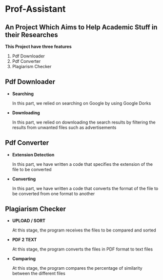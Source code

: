 Prof-Assistant
================
An Project Which Aims to Help Academic Stuff in their Researches
----------------------

**This Project have three features**
1. Pdf Downloader
2. Pdf Converter
3. Plagiarism Checker

Pdf Downloader
----------------------

* **Searching**

   In this part, we relied on searching on Google by using Google Dorks

* **Downloading**

   In this part, we relied on downloading the search results by filtering the results from unwanted files such as advertisements



Pdf Converter
----------------------

* **Extension Detection**

   In this part, we have written a code that specifies the extension of the file to be converted

* **Converting**

   In this part, we have written a code that converts the format of the file to be converted from one format to another


Plagiarism Checker
----------------------
* **UPLOAD / SORT**

   At this stage, the program receives the files to be compared and sorted

* **PDF 2 TEXT**

   At this stage, the program converts the files in PDF format to text files

* **Comparing**

   At this stage, the program compares the percentage of similarity between the different files
